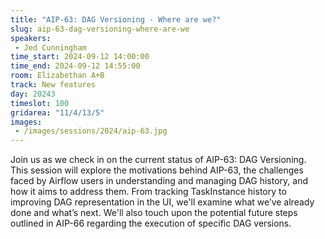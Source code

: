 ```yaml
---
title: "AIP-63: DAG Versioning - Where are we?"
slug: aip-63-dag-versioning-where-are-we
speakers:
 - Jed Cunningham
time_start: 2024-09-12 14:00:00
time_end: 2024-09-12 14:55:00
room: Elizabethan A+B
track: New features
day: 20243
timeslot: 100
gridarea: "11/4/13/5"
images: 
 - /images/sessions/2024/aip-63.jpg
---
```


Join us as we check in on the current status of AIP-63: DAG Versioning. This session will explore the motivations behind AIP-63, the challenges faced by Airflow users in understanding and managing DAG history, and how it aims to address them. From tracking TaskInstance history to improving DAG representation in the UI, we'll examine what we’ve already done and what’s next. We'll also touch upon the potential future steps outlined in AIP-66 regarding the execution of specific DAG versions.